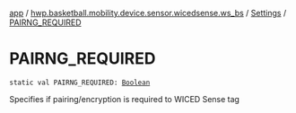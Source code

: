 [app](../../index.md) / [hwp.basketball.mobility.device.sensor.wicedsense.ws_bs](../index.md) / [Settings](index.md) / [PAIRNG_REQUIRED](.)

# PAIRNG_REQUIRED

`static val PAIRNG_REQUIRED: `[`Boolean`](https://kotlinlang.org/api/latest/jvm/stdlib/kotlin/-boolean/index.html)

Specifies if pairing/encryption is required to WICED Sense tag

